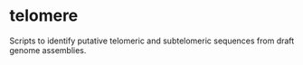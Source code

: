 # telomere
Scripts to identify putative telomeric and subtelomeric sequences from draft genome assemblies.
